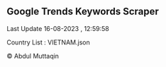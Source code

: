 

## Google Trends Keywords Scraper 
 
Last Update 16-08-2023 , 12:59:58

Country List :
VIETNAM.json



© Abdul Muttaqin 
